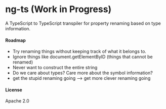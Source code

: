 # ng-ts (Work in Progress)

A TypeScript to TypeScript transpiler for property renaming based on type information. 


#### Roadmap
- Try renaming things without keeping track of what it belongs to.
- Ignore things like document.getElementByID (things that cannot be renamed)
- Never want to construct the entire string
- Do we care about types? Care more about the symbol information? 
- get the stupid renaming going --> get more clever renaming going

#### License
Apache 2.0